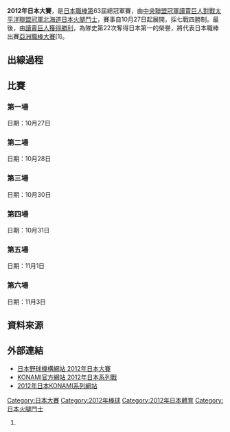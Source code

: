 **2012年日本大賽**，是[日本職棒第](https://zh.wikipedia.org/wiki/日本職棒 "wikilink")63屆總冠軍賽，由[中央聯盟冠軍](https://zh.wikipedia.org/wiki/中央聯盟 "wikilink")[讀賣巨人對戰](../Page/讀賣巨人.md "wikilink")[太平洋聯盟冠軍](../Page/太平洋聯盟.md "wikilink")[北海道日本火腿鬥士](https://zh.wikipedia.org/wiki/北海道日本火腿鬥士 "wikilink")，賽事自10月27日起展開，採七戰四勝制。最後，由[讀賣巨人獲得勝利](../Page/讀賣巨人.md "wikilink")，為隊史第22次奪得日本第一的榮譽，將代表日本職棒出賽[亞洲職棒大賽](../Page/2012年亞洲職棒大賽.md "wikilink")\[1\]。

## 出線過程

## 比賽

### 第一場

日期：10月27日

### 第二場

日期：10月28日

### 第三場

日期：10月30日

### 第四場

日期：10月31日

### 第五場

日期：11月1日

### 第六場

日期：11月3日

## 資料來源

<references/>

## 外部連結

  - [日本野球機構網站 2012年日本大賽](http://www.npb.or.jp/nippons/)
  - [KONAMI官方網站 2012年日本系列戰](https://web.archive.org/web/20121022105824/http://nipponseries.npb.or.jp/)
  - [2012年日本KONAMI系列網站](http://www.konami.jp/nippons/)

[Category:日本大賽](https://zh.wikipedia.org/wiki/Category:日本大賽 "wikilink")
[Category:2012年棒球](https://zh.wikipedia.org/wiki/Category:2012年棒球 "wikilink")
[Category:2012年日本體育](https://zh.wikipedia.org/wiki/Category:2012年日本體育 "wikilink")
[Category:日本火腿鬥士](https://zh.wikipedia.org/wiki/Category:日本火腿鬥士 "wikilink")

1.